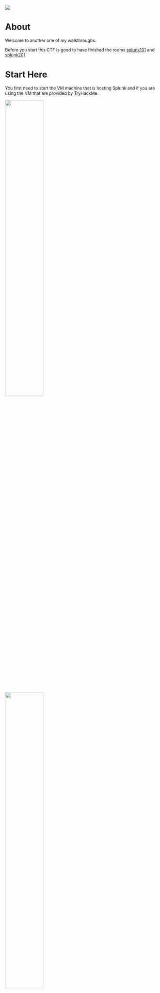 <img src="Media/Investigating with Splunk/splunk_0.jpg" >

<h1>About</h1>

Welcome to another one of my walkthroughs.

Before you start this CTF is good to have finished the rooms  [splunk101](https://tryhackme.com/room/splunk101) and [splunk201](https://tryhackme.com/room/splunk201).

# Start Here

You first need to start the VM machine that is hosting Splunk and if you are using the VM that are provided by TryHackMe.

<img src="Media/Investigating with Splunk/splunk_1.jpg" height=50% width=50% >

<img src="Media/Investigating with Splunk/splunk_2.jpg" height=50% width=50% >


Also for your own convenience you can use a separate tab for the AttackBox by doing the following:

1. Click on the View in full screen at the bottom left of the AttackBox screen.

    <img src="Media/Investigating with Splunk/splunk_3.jpg" height=50% width=50% >

2. Now a new tab will open with the VM and you can close the split screen by clicking on exit split view. You now have 2 tabs one with the questions and one with the VM.
    
    <img src="Media/Investigating with Splunk/splunk_4.jpg" height=50% width=50% >

3. When the machines are running you just press the search button.
    
    <img src="Media/Investigating with Splunk/splunk_5.jpg" height=50% width=50% >
4. Now you must type where the ingested logs are `index="main"`
   
    <img src="Media/Investigating with Splunk/splunk_6.jpg" height=50% width=50% >

<h2> Answers </h2>

### How many events were collected and Ingested in the index main?

You will just need to filter the search time frame to All time. Then the answer is the total amount of events.

<img src="Media/Investigating with Splunk/splunk_7.jpg" height=50% width=50% >

### On one of the infected hosts, the adversary was successful in creating a backdoor user. What is the new username?

With some help of google you can search which EvenID is used when a Windows account is created. Just to help you out is `EventID="4720"`. If we use it as a search parameters we get the following.

<img src="Media/Investigating with Splunk/splunk_11.jpg" height=50% width=50% >

Just pay attention that the name is using leek.

### On the same host, a registry key was also updated regarding the new backdoor user. What is the full path of that registry key?

With some help of google you can search which EvenID is used when a RegistryKey is updated. Just to help you out is `EventID="13"`. We already know the user so we can use both of them as search parameters.

<img src="Media/Investigating with Splunk/splunk_9.jpg" height=50% width=50% >
<img src="Media/Investigating with Splunk/splunk_10.jpg" height=50% width=50% >

### Examine the logs and identify the user that the adversary was trying to impersonate.

Just leave only the basic filter `index="main"` You can click on the interesting fields --> Users. Then you will see a name that looks a lot like the name of question 1.

 <img src="Media/Investigating with Splunk/splunk_8.jpg" height=50% width=50% >

### What is the command used to add a backdoor user from a remote computer?

Now, Windows is always adds a log with EventId="1" for every new command that is being executed. So by adding this in the filter we get about 19 returned processes. On the left panel you can find the CommandLine if you click on it and read the commands you can find out the one we are looking for.

<img src="Media/Investigating with Splunk/splunk_12.jpg" height=50% width=50% >

### How many times was the login attempt from the backdoor user observed during the investigation?

Just use the user name on the filter `User=A1berto`. Then you can find out how many times he tried to login.

<img src="Media/Investigating with Splunk/splunk_13.jpg" height=50% width=50% >

### What is the name of the infected host on which suspicious Powershell commands were executed?

Add as filter powershell, you can find it on the 1st event of the list.

<img src="Media/Investigating with Splunk/splunk_14.jpg" height=50% width=50% >


### PowerShell logging is enabled on this device. How many events were logged for the malicious PowerShell execution?
Searching again we find that the EventID for PowerShell Operational Log for Command Invocation is 4103. We use it as a filter and then we get the result we are looking for.


<img src="Media/Investigating with Splunk/splunk_15.jpg" height=50% width=50% >

### An encoded Powershell script from the infected host initiated a web request. What is the full URL?

Now this is a hard one, 1st you need to Decode the Base64 string you can find in the event we were looking for before.

I used [CyberChef](https://gchq.github.io/CyberChef/), for the 1st decoding but it is obfuscated and we will have to make some analytical digging.

<img src="Media/Investigating with Splunk/splunk_16.jpg" height=50% width=50% >

As you can see CyberChef is not really easy to read so I used a basic text editor to help me out. There is again a Base64 string and when we use again CyberChef FromBase64 IP : http:10.10.10.5 then we can now add the /news.php we see in the text. 

<img src="Media/Investigating with Splunk/splunk_17.jpg" height=50% width=50% >

Next stop is to Defang this in CyberChef. In the Process use everything otherwise you will not have the correct answer for the last question.


<img src="Media/Investigating with Splunk/splunk_18.jpg" height=50% width=50% >

You can see the answer to the last question at the Output.


<h2>Congratulations</h2>

If you have any suggestions please feel free to contact me.

